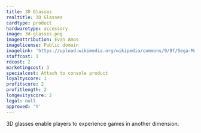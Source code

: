 ```yaml
---
title: 3D Glasses
realtitle: 3D Glasses
cardtype: product
hardwaretype: accessory
image: 3d-glasses.png
imageattribution: Evan Amos
imagelicense: Public domain
imagelink: 'https://upload.wikimedia.org/wikipedia/commons/9/9f/Sega-Masters-Sys-3D-Glasses.jpg'
staffcost: 1
rdcost: 2
marketingcost: 3
specialcost: Attach to console product
loyaltyscore: 1
profitscore: 2
profitlength: 2
longevityscore: 2
legal: null
approved: 'Y'
---
```


3D glasses enable players to experience games in another dimension.
